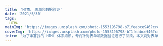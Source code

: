 ```yaml
---
title: 'HTML：表单和数据验证'
date: '2021/5/30'
tags:
- HTML
mainImg: 'https://images.unsplash.com/photo-1553196798-b71feabce946?crop=entropy&cs=tinysrgb&fit=max&fm=jpg&ixid=MnwxNjUyNjZ8MHwxfHJhbmRvbXx8fHx8fHx8fDE2MjIzNzgwMjc&ixlib=rb-1.2.1&q=80&w=1080'
coverImg: 'https://images.unsplash.com/photo-1553196798-b71feabce946?crop=entropy&cs=tinysrgb&fit=max&fm=jpg&ixid=MnwxNjUyNjZ8MHwxfHJhbmRvbXx8fHx8fHx8fDE2MjIzNzgwMjc&ixlib=rb-1.2.1&q=80&w=400'
intro: '为了丰富我的 HTML 体系知识，专门针对表单和数据验证进行了回顾，本文将对表单和数据验证的知识进行总结。'
---
```


